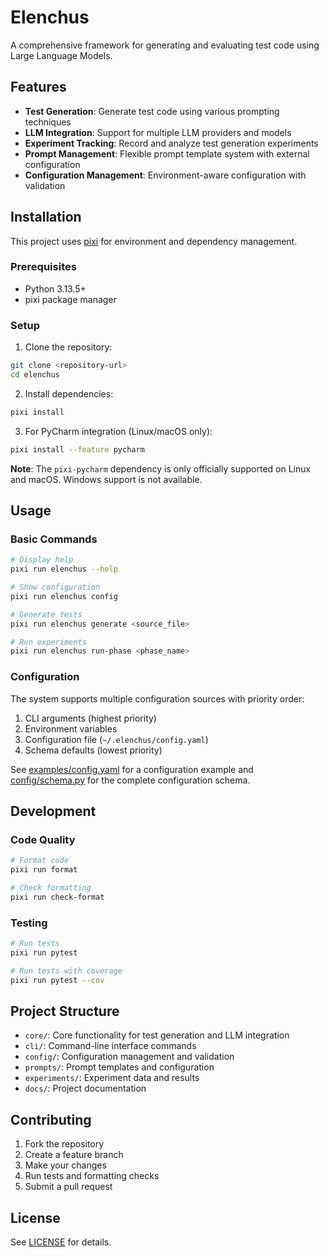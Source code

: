 # Elenchus

A comprehensive framework for generating and evaluating test code using Large Language Models.

## Features

- **Test Generation**: Generate test code using various prompting techniques
- **LLM Integration**: Support for multiple LLM providers and models
- **Experiment Tracking**: Record and analyze test generation experiments
- **Prompt Management**: Flexible prompt template system with external configuration
- **Configuration Management**: Environment-aware configuration with validation

## Installation

This project uses [pixi](https://pixi.sh/) for environment and dependency management.

### Prerequisites

- Python 3.13.5+
- pixi package manager

### Setup

1. Clone the repository:
```bash
git clone <repository-url>
cd elenchus
```

2. Install dependencies:
```bash
pixi install
```

3. For PyCharm integration (Linux/macOS only):
```bash
pixi install --feature pycharm
```

**Note**: The `pixi-pycharm` dependency is only officially supported on Linux and macOS. Windows support is not available.

## Usage

### Basic Commands

```bash
# Display help
pixi run elenchus --help

# Show configuration
pixi run elenchus config

# Generate tests
pixi run elenchus generate <source_file>

# Run experiments
pixi run elenchus run-phase <phase_name>
```

### Configuration

The system supports multiple configuration sources with priority order:
1. CLI arguments (highest priority)
2. Environment variables
3. Configuration file (`~/.elenchus/config.yaml`)
4. Schema defaults (lowest priority)

See [examples/config.yaml](examples/config.yaml) for a configuration example and [config/schema.py](config/schema.py) for the complete configuration schema.

## Development

### Code Quality

```bash
# Format code
pixi run format

# Check formatting
pixi run check-format
```

### Testing

```bash
# Run tests
pixi run pytest

# Run tests with coverage
pixi run pytest --cov
```

## Project Structure

- `core/`: Core functionality for test generation and LLM integration
- `cli/`: Command-line interface commands
- `config/`: Configuration management and validation
- `prompts/`: Prompt templates and configuration
- `experiments/`: Experiment data and results
- `docs/`: Project documentation

## Contributing

1. Fork the repository
2. Create a feature branch
3. Make your changes
4. Run tests and formatting checks
5. Submit a pull request

## License

See [LICENSE](LICENSE) for details.
